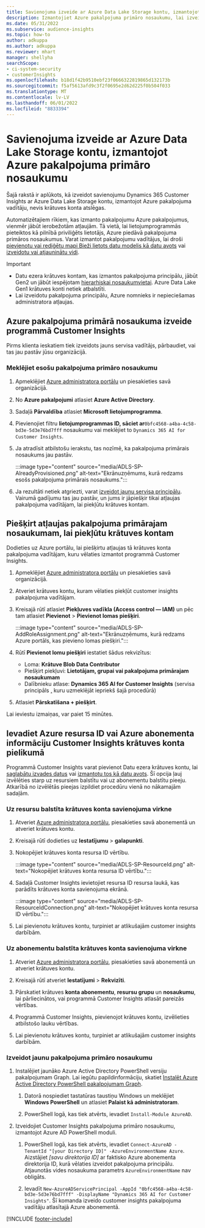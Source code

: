 ```yaml
---
title: Savienojuma izveide ar Azure Data Lake Storage kontu, izmantojot pakalpojuma primāro nosaukumu
description: Izmantojiet Azure pakalpojuma primāro nosaukumu, lai izveidotu savienojumu ar savu Data Lake.
ms.date: 05/31/2022
ms.subservice: audience-insights
ms.topic: how-to
author: adkuppa
ms.author: adkuppa
ms.reviewer: mhart
manager: shellyha
searchScope:
- ci-system-security
- customerInsights
ms.openlocfilehash: b18d1f42b9510ebf23f0666322819865d132173b
ms.sourcegitcommit: f5af5613afd9c3f2f0695e2d62d225f0b504f033
ms.translationtype: MT
ms.contentlocale: lv-LV
ms.lasthandoff: 06/01/2022
ms.locfileid: "8833394"
---
```

# <a name="connect-to-an-azure-data-lake-storage-account-by-using-an-azure-service-principal"></a>Savienojuma izveide ar Azure Data Lake Storage kontu, izmantojot Azure pakalpojuma primāro nosaukumu

Šajā rakstā ir aplūkots, kā izveidot savienojumu Dynamics 365 Customer Insights ar Azure Data Lake Storage kontu, izmantojot Azure pakalpojuma vadītāju, nevis krātuves konta atslēgas.

Automatizētajiem rīkiem, kas izmanto pakalpojumu Azure pakalpojumus, vienmēr jābūt ierobežotām atļaujām. Tā vietā, lai lietojumprogrammās pieteiktos kā pilnībā priviliģēts lietotājs, Azure piedāvā pakalpojuma primāros nosaukumus. Varat izmantot pakalpojumu vadītājus, lai droši [pievienotu vai rediģētu mapi Bieži lietots datu modelis kā datu avots](connect-common-data-model.md) vai [izveidotu vai atjauninātu vidi](create-environment.md).

> [!IMPORTANT]
>
> - Datu ezera krātuves kontam, kas izmantos pakalpojuma principālu, jābūt Gen2 un jābūt iespējotam [hierarhiskai nosaukumvietai](/azure/storage/blobs/data-lake-storage-namespace). Azure Data Lake Gen1 krātuves konti netiek atbalstīti.
> - Lai izveidotu pakalpojuma principālu, Azure nomnieks ir nepieciešamas administratora atļaujas.

## <a name="create-an-azure-service-principal-for-customer-insights"></a>Azure pakalpojuma primārā nosaukuma izveide programmā Customer Insights

Pirms klienta ieskatiem tiek izveidots jauns servisa vadītājs, pārbaudiet, vai tas jau pastāv jūsu organizācijā.

### <a name="look-for-an-existing-service-principal"></a>Meklējiet esošu pakalpojuma primāro nosaukumu

1. Apmeklējiet [Azure administratora portālu](https://portal.azure.com) un piesakieties savā organizācijā.

2. No **Azure pakalpojumi** atlasiet **Azure Active Directory**.

3. Sadaļā **Pārvaldība** atlasiet **Microsoft lietojumprogramma**.

4. Pievienojiet filtru **lietojumprogrammas ID, sāciet ar**`0bfc4568-a4ba-4c58-bd3e-5d3e76bd7fff` nosaukumu vai meklējiet to `Dynamics 365 AI for Customer Insights`.

5. Ja atradīsit atbilstošu ierakstu, tas nozīmē, ka pakalpojuma primārais nosaukums jau pastāv.

   :::image type="content" source="media/ADLS-SP-AlreadyProvisioned.png" alt-text="Ekrānuzņēmums, kurā redzams esošs pakalpojuma primārais nosaukums.":::

6. Ja rezultāti netiek atgriezti, varat [izveidot jaunu servisa principālu](#create-a-new-service-principal). Vairumā gadījumu tas jau pastāv, un jums ir jāpiešķir tikai atļaujas pakalpojuma vadītājam, lai piekļūtu krātuves kontam.

## <a name="grant-permissions-to-the-service-principal-to-access-the-storage-account"></a>Piešķirt atļaujas pakalpojuma primārajam nosaukumam, lai piekļūtu krātuves kontam

Dodieties uz Azure portālu, lai piešķirtu atļaujas tā krātuves konta pakalpojuma vadītājam, kuru vēlaties izmantot programmā Customer Insights.

1. Apmeklējiet [Azure administratora portālu](https://portal.azure.com) un piesakieties savā organizācijā.

1. Atveriet krātuves kontu, kuram vēlaties piekļūt customer insights pakalpojuma vadītājam.

1. Kreisajā rūtī atlasiet **Piekļuves vadīkla (Access control — IAM)** un pēc tam atlasiet **Pievienot** > **Pievienot lomas piešķiri**.

   :::image type="content" source="media/ADLS-SP-AddRoleAssignment.png" alt-text="Ekrānuzņēmums, kurā redzams Azure portāls, kas pievieno lomas piešķiri.":::

1. Rūtī **Pievienot lomu piešķiri** iestatiet šādus rekvizītus:
   - Loma: **Krātuve Blob Data Contributor**
   - Piešķirt piekļuvi: **Lietotājam, grupai vai pakalpojuma primārajam nosaukumam**
   - Dalībnieku atlase: **Dynamics 365 AI for Customer Insights** (servisa principāls [,](#create-a-new-service-principal) kuru uzmeklējāt iepriekš šajā procedūrā)

1. Atlasiet **Pārskatīšana + piešķirt**.

Lai ieviestu izmaiņas, var paiet 15 minūtes.

## <a name="enter-the-azure-resource-id-or-the-azure-subscription-details-in-the-storage-account-attachment-to-customer-insights"></a>Ievadiet Azure resursa ID vai Azure abonementa informāciju Customer Insights krātuves konta pielikumā

Programmā Customer Insights varat pievienot Datu ezera krātuves kontu, lai [saglabātu izvades datus](manage-environments.md) vai [izmantotu tos kā datu avots](connect-dataverse-managed-lake.md). Šī opcija ļauj izvēlēties starp uz resursiem balstītu vai uz abonementu balstītu pieeju. Atkarībā no izvēlētās pieejas izpildiet procedūru vienā no nākamajām sadaļām.

### <a name="resource-based-storage-account-connection"></a>Uz resursu balstīta krātuves konta savienojuma virkne

1. Atveriet [Azure administratora portālu](https://portal.azure.com), piesakieties savā abonementā un atveriet krātuves kontu.

1. Kreisajā rūtī dodieties uz **Iestatījumu** > **galapunkti**.

1. Nokopējiet krātuves konta resursa ID vērtību.

   :::image type="content" source="media/ADLS-SP-ResourceId.png" alt-text="Nokopējiet krātuves konta resursa ID vērtību.":::

1. Sadaļā Customer Insights ievietojiet resursa ID resursa laukā, kas parādīts krātuves konta savienojuma ekrānā.

   :::image type="content" source="media/ADLS-SP-ResourceIdConnection.png" alt-text="Nokopējiet krātuves konta resursa ID vērtību.":::   

1. Lai pievienotu krātuves kontu, turpiniet ar atlikušajām customer insights darbībām.

### <a name="subscription-based-storage-account-connection"></a>Uz abonementu balstīta krātuves konta savienojuma virkne

1. Atveriet [Azure administratora portālu](https://portal.azure.com), piesakieties savā abonementā un atveriet krātuves kontu.

1. Kreisajā rūtī atveriet **Iestatījumi** > **Rekvizīti**.

1. Pārskatiet krātuves **konta abonementu**, **resursu grupu** un **nosaukumu**, lai pārliecinātos, vai programmā Customer Insights atlasāt pareizās vērtības.

1. Programmā Customer Insights, pievienojot krātuves kontu, izvēlieties atbilstošo lauku vērtības.

1. Lai pievienotu krātuves kontu, turpiniet ar atlikušajām customer insights darbībām.

### <a name="create-a-new-service-principal"></a>Izveidot jaunu pakalpojuma primāro nosaukumu

1. Instalējiet jaunāko Azure Active Directory PowerShell versiju pakalpojumam Graph. Lai iegūtu papildinformāciju, skatiet [Instalēt Azure Active Directory PowerShell pakalpojumam Graph](/powershell/azure/active-directory/install-adv2).

   1. Datorā nospiediet tastatūras taustiņu Windows un meklējiet **Windows PowerShell** un atlasiet **Palaist kā administratoram**.

   1. PowerShell logā, kas tiek atvērts, ievadiet `Install-Module AzureAD`.

2. Izveidojiet Customer Insights pakalpojuma primāro nosaukumu, izmantojot Azure AD PowerShell moduli.

   1. PowerShell logā, kas tiek atvērts, ievadiet `Connect-AzureAD -TenantId "[your Directory ID]" -AzureEnvironmentName Azure`. Aizstājiet *[savu direktorija ID]* ar faktisko Azure abonementa direktorija ID, kurā vēlaties izveidot pakalpojuma principālu. Atjaunotās vides nosaukuma parametrs `AzureEnvironmentName` nav obligāts.
  
   1. Ievadīt `New-AzureADServicePrincipal -AppId "0bfc4568-a4ba-4c58-bd3e-5d3e76bd7fff" -DisplayName "Dynamics 365 AI for Customer Insights"`. Šī komanda izveido customer insights pakalpojuma vadītāju atlasītajā Azure abonementā.

[!INCLUDE [footer-include](includes/footer-banner.md)]